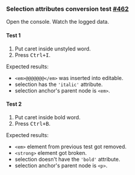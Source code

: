 ### Selection attributes conversion test [#462](https://github.com/ckeditor/ckeditor5-engine/issues/462)

Open the console. Watch the logged data.

#### Test 1

1. Put caret inside unstyled word.
2. Press <kbd>Ctrl+I</kbd>.

Expected results:

* `<em>@@@@@@@</em>` was inserted into editable.
* selection has the `'italic'` attribute.
* selection anchor's parent node is `<em>`.

#### Test 2

1. Put caret inside bold word.
2. Press <kbd>Ctrl+B</kbd>.

Expected results:

* `<em>` element from previous test got removed.
* `<strong>` element got broken.
* selection doesn't have the `'bold'` attribute.
* selection anchor's parent node is `<p>`.
